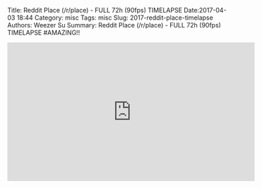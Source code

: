 Title: Reddit Place (/r/place) - FULL 72h (90fps) TIMELAPSE
Date:2017-04-03 18:44
Category: misc
Tags: misc
Slug: 2017-reddit-place-timelapse
Authors: Weezer Su
Summary: Reddit Place (/r/place) - FULL 72h (90fps) TIMELAPSE
#AMAZING!!

<iframe width="560" height="315" src="https://www.youtube.com/embed/XnRCZK3KjUY" frameborder="0" allowfullscreen></iframe>

